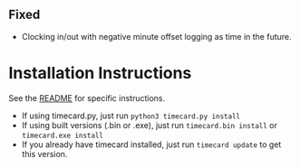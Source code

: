 ## Fixed <!-- omit in toc -->
- Clocking in/out with negative minute offset logging as time in the future.

# Installation Instructions
See the [README](https://github.com/Stephen-Hamilton-C/timecard/blob/main/README.md) for specific instructions.
- If using timecard.py, just run `python3 timecard.py install`
- If using built versions (.bin or .exe), just run `timecard.bin install` or `timecard.exe install`
- If you already have timecard installed, just run `timecard update` to get this version.
